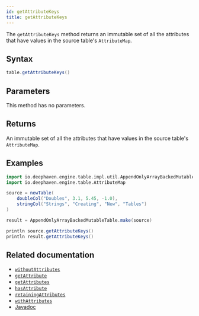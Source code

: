 ```yaml
---
id: getAttributeKeys
title: getAttributeKeys
---
```


The `getAttributeKeys` method returns an immutable set of all the attributes that have values in the source table's `AttributeMap`.

## Syntax

```groovy syntax
table.getAttributeKeys()
```

## Parameters

This method has no parameters.

## Returns

An immutable set of all the attributes that have values in the source table's `AttributeMap`.

## Examples

```groovy order=null
import io.deephaven.engine.table.impl.util.AppendOnlyArrayBackedMutableTable
import io.deephaven.engine.table.AttributeMap

source = newTable(
    doubleCol("Doubles", 3.1, 5.45, -1.0),
    stringCol("Strings", "Creating", "New", "Tables")
)

result = AppendOnlyArrayBackedMutableTable.make(source)

println source.getAttributeKeys()
println result.getAttributeKeys()
```

## Related documentation

- [`withoutAttributes`](../create/withoutAttributes.md)
- [`getAttribute`](./getAttribute.md)
- [`getAttributes`](./getAttributes.md)
- [`hasAttribute`](./hasAttribute.md)
- [`retainingAttributes`](../select/retainingAttributes.md)
- [`withAttributes`](../select/withAttributes.md)
- [Javadoc](<https://deephaven.io/core/javadoc/io/deephaven/engine/table/AttributeMap.html#getAttributeKeys()>)

